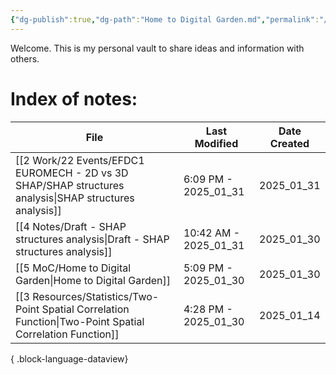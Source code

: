 ```yaml
---
{"dg-publish":true,"dg-path":"Home to Digital Garden.md","permalink":"/home-to-digital-garden/","tags":["Fleeting","gardenEntry","gardenEntry","gardenEntry","gardenEntry","gardenEntry","gardenEntry","gardenEntry","gardenEntry","gardenEntry","gardenEntry","gardenEntry","gardenEntry","gardenEntry","gardenEntry","gardenEntry"]}
---
```


Welcome. This is my personal vault to share ideas and information with others.

# Index of notes:
| File                                                                                                         | Last Modified         | Date Created |
| ------------------------------------------------------------------------------------------------------------ | --------------------- | ------------ |
| [[2 Work/22 Events/EFDC1 EUROMECH - 2D vs 3D SHAP/SHAP structures analysis\|SHAP structures analysis]]    | 6:09 PM - 2025_01_31  | 2025_01_31   |
| [[4 Notes/Draft - SHAP structures analysis\|Draft - SHAP structures analysis]]                            | 10:42 AM - 2025_01_31 | 2025_01_30   |
| [[5 MoC/Home to Digital Garden\|Home to Digital Garden]]                                                  | 5:09 PM - 2025_01_30  | 2025_01_30   |
| [[3 Resources/Statistics/Two-Point Spatial Correlation Function\|Two-Point Spatial Correlation Function]] | 4:28 PM - 2025_01_30  | 2025_01_14   |

{ .block-language-dataview}
